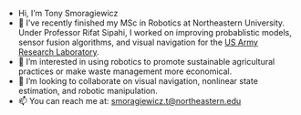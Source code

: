 - Hi, I’m Tony Smoragiewicz
- 🤖 I’ve recently finished my MSc in Robotics at Northeastern University. Under Professor Rifat Sipahi, I worked on improving probablistic models, sensor fusion algorithms, and visual navigation for the [US Army Research Laboratory](https://arl.devcom.army.mil/).
- 🌿 I’m interested in using robotics to promote sustainable agricultural practices or make waste management more economical.
- 👀 I’m looking to collaborate on visual navigation, nonlinear state estimation, and robotic manipulation.
- 📫 You can reach me at: smoragiewicz.t@northeastern.edu

<!---
Tsmorz/Tsmorz is a ✨ special ✨ repository because its `README.md` (this file) appears on your GitHub profile.
You can click the Preview link to take a look at your changes.
--->
